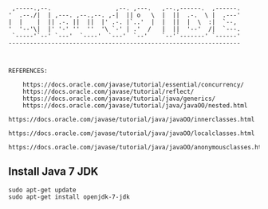     ,-----.,--.                  ,--. ,---.   ,--.,------.  ,------.
    '  .--./|  | ,---. ,--.,--. ,-|  || o   \  |  ||  .-.  \ |  .---'
    |  |    |  || .-. ||  ||  |' .-. |`..'  |  |  ||  |  \  :|  `--, 
    '  '--'\|  |' '-' ''  ''  '\ `-' | .'  /   |  ||  '--'  /|  `---.
     `-----'`--' `---'  `----'  `---'  `--'    `--'`-------' `------'
    ----------------------------------------------------------------- 



    REFERENCES:

    	https://docs.oracle.com/javase/tutorial/essential/concurrency/
    	https://docs.oracle.com/javase/tutorial/reflect/
    	https://docs.oracle.com/javase/tutorial/java/generics/
        https://docs.oracle.com/javase/tutorial/java/javaOO/nested.html
        https://docs.oracle.com/javase/tutorial/java/javaOO/innerclasses.html
        https://docs.oracle.com/javase/tutorial/java/javaOO/localclasses.html
        https://docs.oracle.com/javase/tutorial/java/javaOO/anonymousclasses.html
 

## Install Java 7 JDK

    sudo apt-get update
    sudo apt-get install openjdk-7-jdk
    